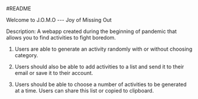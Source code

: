 #README 

Welcome to J.O.M.O --- Joy of Missing Out

Description: A webapp created during the beginning of pandemic that allows you to find activities to fight boredom. 


1. Users are able to generate an activity randomly with or without choosing category. 

2. Users should also be able to add activities to a list and send it to their email or save it to their account.

3. Users should be able to choose a number of activities to be generated at a time. Users can share this list or copied to clipboard.



